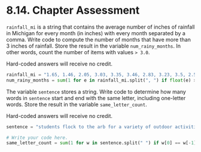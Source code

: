# 8.14. Chapter Assessment

`rainfall_mi` is a string that contains the average number of inches of rainfall
in Michigan for every month (in inches) with every month separated by a comma.
Write code to compute the number of months that have more than 3 inches of
rainfall. Store the result in the variable `num_rainy_months`. In other words,
count the number of items with values `> 3.0`.

Hard-coded answers will receive no credit.
```python
rainfall_mi = "1.65, 1.46, 2.05, 3.03, 3.35, 3.46, 2.83, 3.23, 3.5, 2.52, 2.8, 1.85"
num_rainy_months = sum(1 for e in rainfall_mi.split(", ") if float(e) > 3.0)
```

The variable `sentence` stores a string. Write code to determine how many words in
`sentence` start and end with the same letter, including one-letter words. Store
the result in the variable `same_letter_count`.

Hard-coded answers will receive no credit.
```python
sentence = "students flock to the arb for a variety of outdoor activities such as jogging and picnicking"

# Write your code here.
same_letter_count = sum(1 for w in sentence.split(" ") if w[0] == w[-1] or len(w) == 1)
```

```python
```

```python
```

```python
```